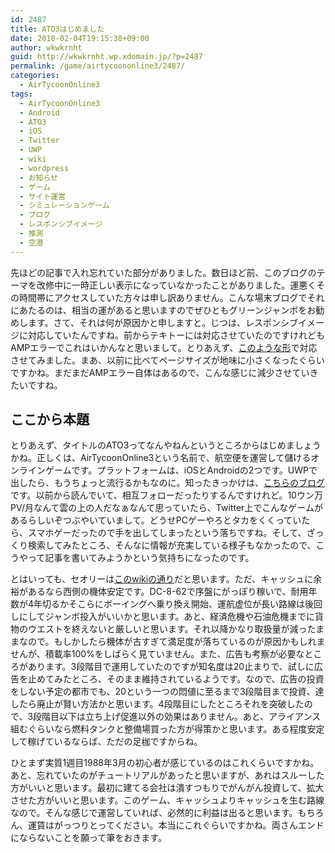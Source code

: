 ```yaml
---
id: 2487
title: ATO3はじめました
date: 2018-02-04T19:15:38+09:00
author: wkwkrnht
guid: http://wkwkrnht.wp.xdomain.jp/?p=2487
permalink: /game/airtycoononline3/2487/
categories:
  - AirTycoonOnline3
tags:
  - AirTycoonOnline3
  - Android
  - ATO3
  - iOS
  - Twitter
  - UWP
  - wiki
  - wordpress
  - お知らせ
  - ゲーム
  - サイト運営
  - シミュレーションゲーム
  - ブログ
  - レスポンシブイメージ
  - 推測
  - 空港
---
```

先ほどの記事で入れ忘れていた部分がありました。数日ほど前、このブログのテーマを改修中に一時正しい表示になっていなかったことがありました。運悪くその時間帯にアクセスしていた方々は申し訳ありません。こんな場末ブログでそれにあたるのは、相当の運があると思いますのでぜひともグリーンジャンボをお勧めします。さて、それは何が原因かと申しますと。じつは、レスポンシブイメージに対応していたんですね。前からテキトーには対応させていたのですけれどもAMPエラーでこれはいかんなと思いまして。とりあえず、<a href="https://qiita.com/wkwkrnht/items/3159ec03011b308521fd" title="このような形" target="_blank" rel="noopener">このような形</a>で対応させてみました。まあ、以前に比べてページサイズが地味に小さくなったぐらいですかね。まだまだAMPエラー自体はあるので、こんな感じに減少させていきたいですね。

## ここから本題

とりあえず、タイトルのATO3ってなんやねんというところからはじめましょうかね。正しくは、AirTycoonOnline3という名前で、航空便を運営して儲けるオンラインゲームです。プラットフォームは、iOSとAndroidの2つです。UWPで出したら、もうちょっと流行るかもなのに。知ったきっかけは、<a href="http://r-ryuga.sblo.jp/article/182093164.html" title="こちらのブログ" target="_blank" rel="noopener">こちらのブログ</a>です。以前から読んでいて、相互フォローだったりするんですけれど。10ウン万PV/月なんて雲の上の人だなぁなんて思っていたら、Twitter上でこんなゲームがあるらしいぞつぶやいていまして。どうせPCゲーやろとタカをくくっていたら、スマホゲーだったので手を出してしまったという落ちですね。そして、ざっくり検索してみたところ、そんなに情報が充実している様子もなかったので、こうやって記事を書いてみようかという気持ちになったのです。

とはいっても、セオリーは<a href="http://atojp.wiki.fc2.com/wiki/%E8%88%AA%E7%A9%BA%E4%BC%9A%E7%A4%BE%E7%B5%8C%E5%96%B6%E3%81%AE%E3%81%84%E3%82%8D%E3%81%AF" title="このwikiの通り" target="_blank" rel="noopener">このwikiの通り</a>だと思います。ただ、キャッシュに余裕があるなら西側の機体安定です。DC-8-62で序盤にがっぽり稼いで、耐用年数が4年切るかそこらにボーイングへ乗り換え開始、運航虚位が長い路線は後回しにしてジャンボ投入がいいかと思います。あと、経済危機や石油危機までに貨物のウエストを終えないと厳しいと思います。それ以降かなり取扱量が減ったままなので。もしかしたら機体が古すぎて満足度が落ちているのが原因かもしれませんが、積載率100%をしばらく見ていません。また、広告も考察が必要なところがあります。3段階目で運用していたのですが知名度は20止まりで、試しに広告を止めてみたところ、そのまま維持されているようです。なので、広告の投資をしない予定の都市でも、20という一つの悶値に至るまで3段階目まで投資、達したら廃止が賢い方法かと思います。4段階目にしたところそれを突破したので、3段階目以下は立ち上げ促進以外の効果はありません。あと、アライアンス組むぐらいなら燃料タンクと整備場買った方が得策かと思います。ある程度安定して稼げているならば、ただの足枷ですからね。

ひとまず実質1週目1988年3月の初心者が感じているのはこれくらいですかね。あと、忘れていたのがチュートリアルがあったと思いますが、あれはスルーした方がいいと思います。最初に建てる会社は潰すつもりでがんがん投資して、拡大させた方がいいと思います。このゲーム、キャッシュよりキャッシュを生む路線なので。そんな感じで運営していれば、必然的に利益は出ると思います。もちろん、運賃はがっつりとってください。本当にこれぐらいですかね。両さんエンドにならないことを願って筆をおきます。